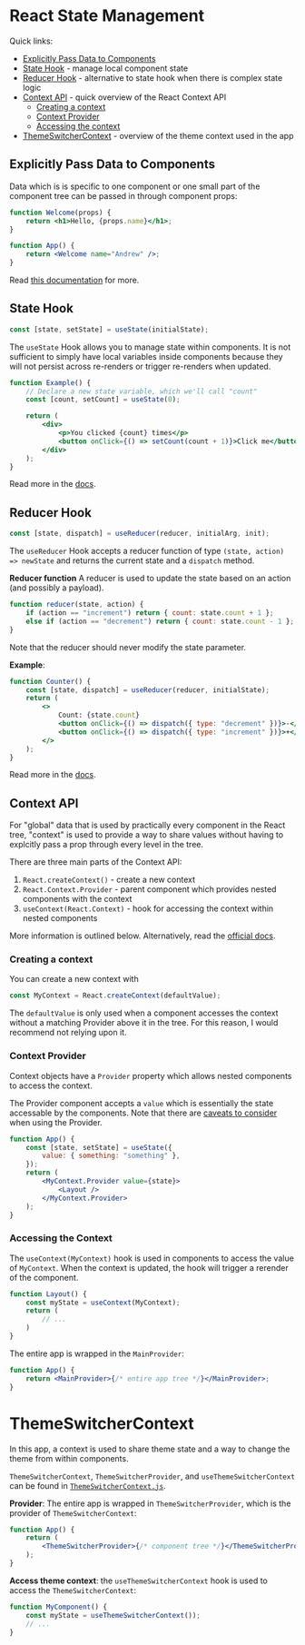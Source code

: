 # React State Management

Quick links:

-   [Explicitly Pass Data to Components](#explicitly-pass-data-to-components)
-   [State Hook](#state-hook) - manage local component state
-   [Reducer Hook](#reducer-hook) - alternative to state hook when there is complex state logic
-   [Context API](#context-api) - quick overview of the React Context API
    -   [Creating a context](#creating-a-context)
    -   [Context Provider](#context-provider)
    -   [Accessing the context](#accessing-the-context)
-   [ThemeSwitcherContext](#themeswitchercontext) - overview of the theme context used in the app

## Explicitly Pass Data to Components

Data which is is specific to one component or one small part of the component tree
can be passed in through component props:

```jsx
function Welcome(props) {
    return <h1>Hello, {props.name}</h1>;
}

function App() {
    return <Welcome name="Andrew" />;
}
```

Read [this documentation](https://reactjs.org/docs/components-and-props.html) for more.

## State Hook

```jsx
const [state, setState] = useState(initialState);
```

The `useState` Hook allows you to manage state within components. It is not sufficient to simply have local variables inside components because they will not persist across re-renders or trigger re-renders when updated.

```jsx
function Example() {
    // Declare a new state variable, which we'll call "count"
    const [count, setCount] = useState(0);

    return (
        <div>
            <p>You clicked {count} times</p>
            <button onClick={() => setCount(count + 1)}>Click me</button>
        </div>
    );
}
```

Read more in the [docs](https://reactjs.org/docs/hooks-state.html).

## Reducer Hook

```jsx
const [state, dispatch] = useReducer(reducer, initialArg, init);
```

The `useReducer` Hook accepts a reducer function of type `(state, action) => newState` and returns the current state and a `dispatch` method.

**Reducer function** A reducer is used to update the state based on an action (and possibly a payload).

```js
function reducer(state, action) {
    if (action == "increment") return { count: state.count + 1 };
    else if (action == "decrement") return { count: state.count - 1 };
}
```

Note that the reducer should never modify the state parameter.

**Example**:

```jsx
function Counter() {
    const [state, dispatch] = useReducer(reducer, initialState);
    return (
        <>
            Count: {state.count}
            <button onClick={() => dispatch({ type: "decrement" })}>-</button>
            <button onClick={() => dispatch({ type: "increment" })}>+</button>
        </>
    );
}
```

Read more in the [docs](https://reactjs.org/docs/hooks-reference.html).

## Context API

For "global" data that is used by practically every component in the React tree,
"context" is used to provide a way to share values without having to explcitly pass a prop
through every level in the tree.

There are three main parts of the Context API:

1. `React.createContext()` - create a new context
2. `React.Context.Provider` - parent component which provides nested components with the context
3. `useContext(React.Context)` - hook for accessing the context within nested components

More information is outlined below. Alternatively, read the [official docs](https://reactjs.org/docs/context.html).

### Creating a context

You can create a new context with

```js
const MyContext = React.createContext(defaultValue);
```

The `defaultValue` is only used when a component accesses the context without
a matching Provider above it in the tree. For this reason, I would recommend not
relying upon it.

### Context Provider

Context objects have a `Provider` property which allows nested components
to access the context.

The Provider component accepts a `value` which is essentially the state accessable
by the components. Note that there are [caveats to consider](https://reactjs.org/docs/context.html#caveats) when using the Provider.

```jsx
function App() {
    const [state, setState] = useState({
        value: { something: "something" },
    });
    return (
        <MyContext.Provider value={state}>
            <Layout />
        </MyContext.Provider>
    );
}
```

### Accessing the Context

The `useContext(MyContext)` hook is used in components to access the value of `MyContext`. When the context is updated, the hook will trigger a rerender of the
component.

```jsx
function Layout() {
    const myState = useContext(MyContext);
    return (
        // ...
    )
}
```

The entire app is wrapped in the `MainProvider`:

```jsx
function App() {
    return <MainProvider>{/* entire app tree */}</MainProvider>;
}
```

# ThemeSwitcherContext

In this app, a context is used to share theme state and a way to change the theme
from within components.

`ThemeSwitcherContext`, `ThemeSwitcherProvider`, and `useThemeSwitcherContext`
can be found in [`ThemeSwitcherContext.js`](../src/style/ThemeSwitcherContext.js).

**Provider**: The entire app is wrapped in `ThemeSwitcherProvider`, which is the provider of `ThemeSwitcherContext`:

```jsx
function App() {
    return (
        <ThemeSwitcherProvider>{/* component tree */}</ThemeSwitcherProvider>
    );
}
```

**Access theme context**: the `useThemeSwitcherContext` hook is used to access the `ThemeSwitcherContext`:

```jsx
function MyComponent() {
    const myState = useThemeSwitcherContext());
    // ...
}
```
